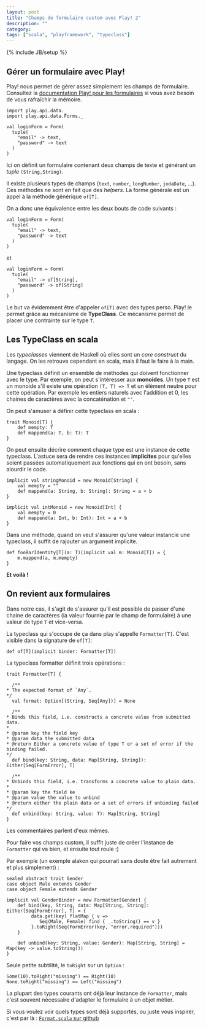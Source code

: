 ```yaml
---
layout: post
title: "Champs de formulaire custom avec Play! 2"
description: ""
category: 
tags: ["scala", "playframework", "typeclass"]
---
```

{% include JB/setup %}

## Gérer un formulaire avec Play!

Play! nous permet de gérer assez simplement les champs de formulaire.
Consultez la [documentation Play! pour les formulaires](
http://www.playframework.org/documentation/2.0/ScalaForms) si
vous avez besoin de vous rafraîchir la mémoire.


    import play.api.data._
    import play.api.data.Forms._
    
    val loginForm = Form(
      tuple(
        "email" -> text,
        "password" -> text
      )
    )

Ici on définit un formulaire contenant deux champs de texte et générant un
*tuple* ``(String,String)``.

Il existe plusieurs types de champs (``text``, ``number``, ``longNumber``, ``jodaDate``, …).
Ces méthodes ne sont en fait que des *helpers*. La forme générale est un appel
à la méthode générique ``of[T]``.

On a donc une équivalence entre les deux bouts de code suivants :

    val loginForm = Form(
      tuple(
        "email" -> text,
        "password" -> text
      )
    )

et

    val loginForm = Form(
      tuple(
        "email" -> of[String],
        "password" -> of[String]
      )
    )

Le but va évidemment être d'appeler ``of[T]`` avec des types perso. Play! le permet
grâce au mécanisme de **TypeClass**. Ce mécanisme permet de placer une
contrainte sur le type ``T``.

## Les TypeClass en scala

Les *typeclasses* viennent de Haskell où elles sont un *core construct* du
langage. On les retrouve cependant en scala, mais il faut le faire à la main.

Une typeclass définit un ensemble de méthodes qui doivent fonctionner avec le
type. Par exemple, on peut s'intéresser aux **monoides**. Un type ``T`` est un
monoide s'il existe une opération ``(T, T) => T`` et un élément neutre 
pour cette opération. Par exemple les entiers naturels avec l'addition et 0,
les chaines de caractères avec la concaténation et ``""``.

On peut s'amuser à définir cette typeclass en scala :

    trait Monoid[T] {
        def mempty: T
        def mappend(a: T, b: T): T
    }

On peut ensuite décrire comment chaque type est une instance de cette
typeclass. L'astuce sera de rendre ces instances **implicites** pour qu'elles
soient passées automatiquement aux fonctions qui en ont besoin, sans alourdir
le code.

    implicit val stringMonoid = new Monoid[String] {
        val mempty = ""
        def mappend(a: String, b: String): String = a + b
    }

    implicit val intMonoid = new Monoid[Int] {
        val mempty = 0
        def mappend(a: Int, b: Int): Int = a + b
    }

Dans une méthode, quand on veut s'assurer qu'une valeur instancie une
typeclass, il suffit de rajouter un argument implicite.

    def fooBarIdentity[T](a: T)(implicit val m: Monoid[T]) = {
        m.mappend(a, m.mempty)
    }


**Et voilà !**

## On revient aux formulaires

Dans notre cas, il s'agit de s'assurer qu'il est
possible de passer d'une chaine de caractères (la valeur fournie par le champ
de formulaire) à une valeur de type ``T`` et vice-versa.

La typeclass qui s'occupe de ça dans play s'appelle ``Formatter[T]``. C'est
visible dans la signature de ``of[T]``:

    def of[T](implicit binder: Formatter[T])


La typeclass formatter définit trois opérations :

    trait Formatter[T] {
    
      /**
    * The expected format of `Any`.
    */
      val format: Option[(String, Seq[Any])] = None
    
      /**
    * Binds this field, i.e. constructs a concrete value from submitted data.
    *
    * @param key the field key
    * @param data the submitted data
    * @return Either a concrete value of type T or a set of error if the binding failed.
    */
      def bind(key: String, data: Map[String, String]): Either[Seq[FormError], T]
    
      /**
    * Unbinds this field, i.e. transforms a concrete value to plain data.
    *
    * @param key the field ke
    * @param value the value to unbind
    * @return either the plain data or a set of errors if unbinding failed
    */
      def unbind(key: String, value: T): Map[String, String]
    }

Les commentaires parlent d'eux mêmes.

Pour faire vos champs custom, il suffit juste de créer l'instance de
``Formatter`` qui va bien, et ensuite tout roule :)

Par exemple (un exemple alakon qui pourrait sans doute être fait autrement et
plus simplement) :

    sealed abstract trait Gender
    case object Male extends Gender
    case object Female extends Gender

    implicit val GenderBinder = new Formatter[Gender] {
        def bind(key, String, data: Map[String, String]: Either[Seq[FormError], T] = {
             data.get(key) flatMap { v =>
                Seq(Male, Female) find { _.toString() == v }
             }.toRight(Seq(FormError(key, "error.required")))
        }

        def unbind(key: String, value: Gender): Map[String, String] = Map(key -> value.toString())
    }

Seule petite subtilité, le ``toRight`` sur un ``Option`` :

    Some(10).toRight("missing") == Right(10)
    None.toRight("missing") == Left("missing")


La plupart des types courants ont déjà leur instance de ``Formatter``, mais c'est
souvent nécessaire d'adapter le formulaire à un objet métier.

Si vous voulez voir quels types sont déjà supportés, ou juste vous inspirer,
c'est par là : [``Format.scala`` sur github](https://github.com/playframework/Play20/blob/master/framework/src/play/src/main/scala/play/api/data/format/Format.scala)

